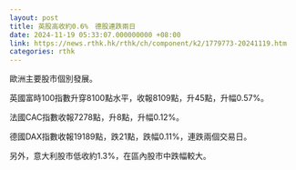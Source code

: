 ```yaml
---
layout: post
title: 英股高收約0.6%　德股連跌兩日
date: 2024-11-19 05:33:07.000000000 +08:00
link: https://news.rthk.hk/rthk/ch/component/k2/1779773-20241119.htm
categories: rthk
---
```


歐洲主要股市個別發展。

英國富時100指數升穿8100點水平，收報8109點，升45點，升幅0.57%。

法國CAC指數收報7278點，升8點，升幅0.12%。

德國DAX指數收報19189點，跌21點，跌幅0.11%，連跌兩個交易日。

另外，意大利股市低收約1.3%，在區內股市中跌幅較大。
